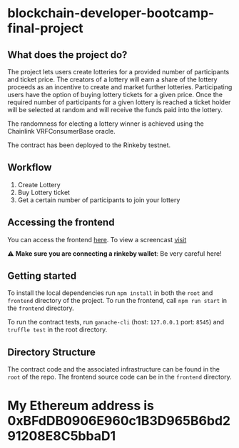 # blockchain-developer-bootcamp-final-project

## What does the project do?
The project lets users create lotteries for a provided number of participants and ticket price. The creators of a lottery will earn a share of the lottery proceeds as an incentive to create and market further lotteries. Participating users have the option of buying lottery tickets for a given price. Once the required number of participants for a given lottery is reached a ticket holder will be selected at random and will receive the funds paid into the lottery.

The randomness for electing a lottery winner is achieved using the Chainlink VRFConsumerBase oracle.

The contract has been deployed to the Rinkeby testnet.

## Workflow
1. Create Lottery
2. Buy Lottery ticket
3. Get a certain number of participants to join your lottery

## Accessing the frontend
You can access the frontend [here](https://tariftow.github.io/blockchain-developer-bootcamp-final-project/). To view a screencast [visit](https://drive.google.com/file/d/1bNsSN-SJnogjmFn4Rdxc0Ffk-mtSWdpP/view?usp=sharing)

:warning:  **Make sure you are connecting a rinkeby wallet**: Be very careful here!

## Getting started
To install the local dependencies run `npm install` in both the `root` and `frontend` directory of the project. To run the frontend, call `npm run start` in the `frontend` directory.

To run the contract tests, run `ganache-cli` (host: `127.0.0.1` port: `8545`) and `truffle test` in the root directory.

## Directory Structure
The contract code and the associated infrastructure can be found in the `root` of the repo. The frontend source code can be in the `frontend` directory.
# My Ethereum address is 0xBFdDB0906E960c1B3D965B6bd291208E8C5bbaD1
